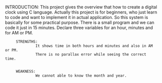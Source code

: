 INTRODUCTION: This project gives the overview that how to create a digital clock using C language. Actually this project is for beginners, who just learn to code and want to implement it in actual application. So this system is basically for some practical purpose. There is a small program and we can code it just in 15 minutes. Declare three variables for an hour, minutes and for AM or PM.

         STRENGTHS:
                  It shows time in both hours and minutes and also in AM or PM.
                  There is no parallax error while seeing the correct time.
                  
                  
         WEAKNESS:
                  We cannot able to know the month and year.
                  
